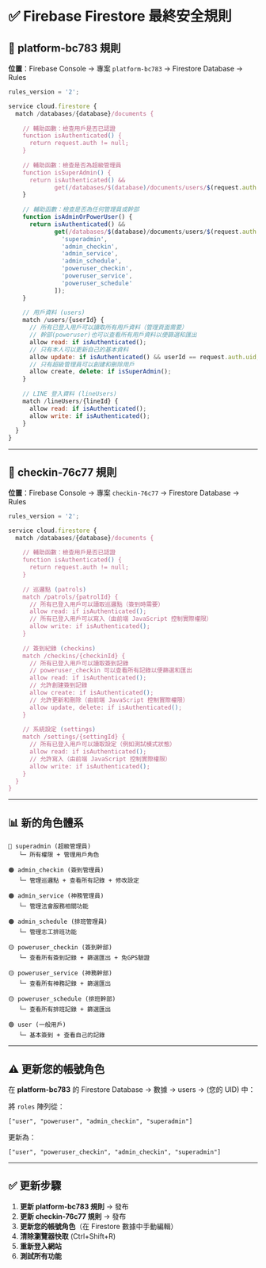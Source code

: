 # ✅ Firebase Firestore 最終安全規則

## 🔧 platform-bc783 規則

**位置**：Firebase Console → 專案 `platform-bc783` → Firestore Database → Rules

```javascript
rules_version = '2';

service cloud.firestore {
  match /databases/{database}/documents {
    
    // 輔助函數：檢查用戶是否已認證
    function isAuthenticated() {
      return request.auth != null;
    }
    
    // 輔助函數：檢查是否為超級管理員
    function isSuperAdmin() {
      return isAuthenticated() && 
             get(/databases/$(database)/documents/users/$(request.auth.uid)).data.roles.hasAny(['superadmin']);
    }
    
    // 輔助函數：檢查是否為任何管理員或幹部
    function isAdminOrPowerUser() {
      return isAuthenticated() && 
             get(/databases/$(database)/documents/users/$(request.auth.uid)).data.roles.hasAny([
               'superadmin',
               'admin_checkin',
               'admin_service',
               'admin_schedule',
               'poweruser_checkin',
               'poweruser_service',
               'poweruser_schedule'
             ]);
    }
    
    // 用戶資料 (users)
    match /users/{userId} {
      // 所有已登入用戶可以讀取所有用戶資料（管理頁面需要）
      // 幹部(poweruser)也可以查看所有用戶資料以便篩選和匯出
      allow read: if isAuthenticated();
      // 只有本人可以更新自己的基本資料
      allow update: if isAuthenticated() && userId == request.auth.uid;
      // 只有超級管理員可以創建和刪除用戶
      allow create, delete: if isSuperAdmin();
    }
    
    // LINE 登入資料 (lineUsers)
    match /lineUsers/{lineId} {
      allow read: if isAuthenticated();
      allow write: if isAuthenticated();
    }
  }
}
```

---

## 🔧 checkin-76c77 規則

**位置**：Firebase Console → 專案 `checkin-76c77` → Firestore Database → Rules

```javascript
rules_version = '2';

service cloud.firestore {
  match /databases/{database}/documents {
    
    // 輔助函數：檢查用戶是否已認證
    function isAuthenticated() {
      return request.auth != null;
    }
    
    // 巡邏點 (patrols)
    match /patrols/{patrolId} {
      // 所有已登入用戶可以讀取巡邏點（簽到時需要）
      allow read: if isAuthenticated();
      // 所有已登入用戶可以寫入（由前端 JavaScript 控制實際權限）
      allow write: if isAuthenticated();
    }
    
    // 簽到紀錄 (checkins)
    match /checkins/{checkinId} {
      // 所有已登入用戶可以讀取簽到記錄
      // poweruser_checkin 可以查看所有記錄以便篩選和匯出
      allow read: if isAuthenticated();
      // 允許創建簽到記錄
      allow create: if isAuthenticated();
      // 允許更新和刪除（由前端 JavaScript 控制實際權限）
      allow update, delete: if isAuthenticated();
    }
    
    // 系統設定 (settings)
    match /settings/{settingId} {
      // 所有已登入用戶可以讀取設定（例如測試模式狀態）
      allow read: if isAuthenticated();
      // 允許寫入（由前端 JavaScript 控制實際權限）
      allow write: if isAuthenticated();
    }
  }
}
```

---

## 📊 新的角色體系

```
🔴 superadmin (超級管理員)
   └─ 所有權限 + 管理用戶角色

🟠 admin_checkin (簽到管理員)
   └─ 管理巡邏點 + 查看所有記錄 + 修改設定

🟠 admin_service (神務管理員)
   └─ 管理法會服務相關功能

🟠 admin_schedule (排班管理員)
   └─ 管理志工排班功能

🟡 poweruser_checkin (簽到幹部)
   └─ 查看所有簽到記錄 + 篩選匯出 + 免GPS驗證

🟡 poweruser_service (神務幹部)
   └─ 查看所有神務記錄 + 篩選匯出

🟡 poweruser_schedule (排班幹部)
   └─ 查看所有排班記錄 + 篩選匯出

🟢 user (一般用戶)
   └─ 基本簽到 + 查看自己的記錄
```

---

## ⚠️ 更新您的帳號角色

在 **platform-bc783** 的 Firestore Database → 數據 → users → (您的 UID) 中：

將 `roles` 陣列從：
```
["user", "poweruser", "admin_checkin", "superadmin"]
```

更新為：
```
["user", "poweruser_checkin", "admin_checkin", "superadmin"]
```

---

## ✅ 更新步驟

1. **更新 platform-bc783 規則** → 發布
2. **更新 checkin-76c77 規則** → 發布
3. **更新您的帳號角色**（在 Firestore 數據中手動編輯）
4. **清除瀏覽器快取** (Ctrl+Shift+R)
5. **重新登入網站**
6. **測試所有功能**
